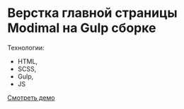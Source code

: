# Верстка главной страницы Modimal на Gulp сборке

Технологии:

- HTML,
- SCSS,
- Gulp,
- JS

[Смотреть демо](https://logistic1986.github.io/modimals/.)
